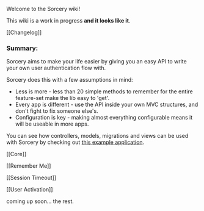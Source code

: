 Welcome to the Sorcery wiki!

This wiki is a work in progress **and it looks like it**.


[[Changelog]]


### Summary:

Sorcery aims to make your life easier by giving you an easy API to write your own user authentication flow with.

Sorcery does this with a few assumptions in mind:

* Less is more - less than 20 simple methods to remember for the entire feature-set make the lib easy to 'get'.
* Every app is different - use the API inside your own MVC structures, and don't fight to fix someone else's.
* Configuration is key - making almost everything configurable means it will be useable in more apps.  

You can see how controllers, models, migrations and views can be used with Sorcery by checking out [this example application](https://github.com/NoamB/sorcery-example-app).

[[Core]]

[[Remember Me]]

[[Session Timeout]]

[[User Activation]]

coming up soon... the rest.